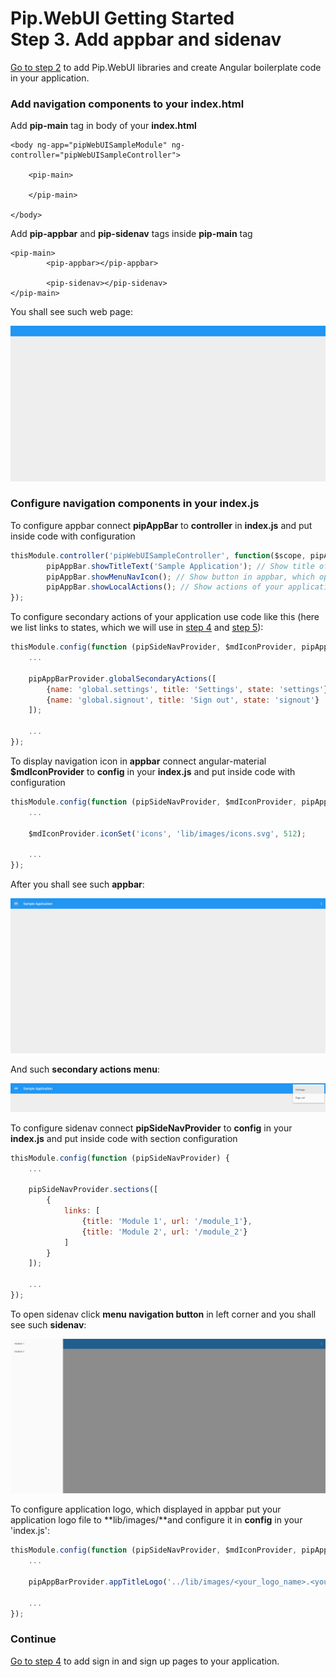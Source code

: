 # Pip.WebUI Getting Started <br/> Step 3. Add appbar and sidenav

[Go to step 2](https://github.com/pip-webui/pip-webui-sample/blob/master/step2/Readme.md) to add Pip.WebUI libraries and create Angular boilerplate code in your application.

### Add navigation components to your index.html

Add **pip-main** tag in body of your **index.html**

```markup
<body ng-app="pipWebUISampleModule" ng-controller="pipWebUISampleController">

    <pip-main>

    </pip-main>

</body>
```

Add **pip-appbar** and **pip-sidenav** tags inside **pip-main** tag

```markup
<pip-main>
        <pip-appbar></pip-appbar>

        <pip-sidenav></pip-sidenav>
</pip-main>
```

You shall see such web page:

![navigation components](artifacts/navigation_components.png)

### Configure navigation components in your index.js

To configure appbar connect **pipAppBar** to **controller** in **index.js** and put inside code with configuration 

```javascript
thisModule.controller('pipWebUISampleController', function($scope, pipAppBar) {
        pipAppBar.showTitleText('Sample Application'); // Show title of application or specific page
        pipAppBar.showMenuNavIcon(); // Show button in appbar, which open sidenav
        pipAppBar.showLocalActions(); // Show actions of your application
});
```

To configure secondary actions of your application use code like this (here we list links to states, which we will use in [step 4](https://github.com/pip-webui/pip-webui-sample/blob/master/step4/) and [step 5](https://github.com/pip-webui/pip-webui-sample/blob/master/step5/)):

```javascript
thisModule.config(function (pipSideNavProvider, $mdIconProvider, pipAppBarProvider) {
    ...

    pipAppBarProvider.globalSecondaryActions([
        {name: 'global.settings', title: 'Settings', state: 'settings'},
        {name: 'global.signout', title: 'Sign out', state: 'signout'}
    ]);

    ... 
});
```

To display navigation icon in **appbar** connect angular-material **$mdIconProvider** to **config** in your **index.js** and put inside code with configuration

```javascript
thisModule.config(function (pipSideNavProvider, $mdIconProvider, pipAppBarProvider) {
    ...
    
    $mdIconProvider.iconSet('icons', 'lib/images/icons.svg', 512);
    
    ...
});
```

After you shall see such **appbar**:

![Configured appbar](artifacts/configured_appbar.png)

And such **secondary actions menu**:

![Secondary actions](artifacts/secondary_actions.png)

To configure sidenav connect **pipSideNavProvider** to **config** in your **index.js** and put inside code with section configuration  

```javascript
thisModule.config(function (pipSideNavProvider) {
    ...
    
    pipSideNavProvider.sections([
        {
            links: [
                {title: 'Module 1', url: '/module_1'},
                {title: 'Module 2', url: '/module_2'}
            ]
        }
    ]);
    
    ...
});
```

To open sidenav click **menu navigation button** in left corner and you shall see such **sidenav**:

![Configured sidenav](artifacts/configured_sidenav.png)

To configure application logo, which displayed in appbar put your application logo file to **lib/images/**and configure it in **config** in your 'index.js':

```javascript
thisModule.config(function (pipSideNavProvider, $mdIconProvider, pipAppBarProvider) {
    ...

    pipAppBarProvider.appTitleLogo('../lib/images/<your_logo_name>.<your_logo_format>');

    ... 
});
```

### Continue

[Go to step 4](https://github.com/pip-webui/pip-webui-sample/blob/master/step4/) to add sign in and sign up pages to your application.